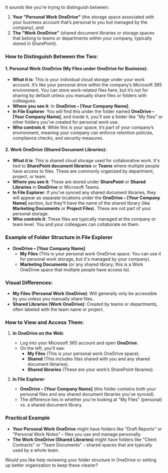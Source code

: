 It sounds like you're trying to distinguish between:

1. **Your "Personal Work OneDrive"** (the storage space associated with your business account that’s personal to you but managed by the company), and
2. **The "Work OneDrive"** (shared document libraries or storage spaces that belong to teams or departments within your company, typically stored in SharePoint).

### How to Distinguish Between the Two:

#### 1. **Personal Work OneDrive (My Files under OneDrive for Business)**:
- **What it is**: This is your individual cloud storage under your work account. It’s like your personal drive within the company’s Microsoft 365 environment. You can store work-related files here, but it’s not for sharing by default unless you manually share files or folders with colleagues.
- **Where you see it**: In **OneDrive – [Your Company Name]**.
- **In File Explorer**: You will find this under the folder named **OneDrive – [Your Company Name]**, and inside it, you'll see a folder like "My files" or other folders you've created for personal work use.
- **Who controls it**: While this is your space, it’s part of your company’s environment, meaning your company can enforce retention policies, compliance checks, and security measures.

#### 2. **Work OneDrive (Shared Document Libraries)**:
- **What it is**: This is shared cloud storage used for collaborative work. It's tied to **SharePoint document libraries** or **Teams** where multiple people have access to files. These are commonly organized by department, project, or team.
- **Where you see it**: These are stored under **SharePoint** or **Shared Libraries** in **OneDrive** or Microsoft Teams.
- **In File Explorer**: If you’ve synced any shared document libraries, they will appear as separate locations under the **OneDrive – [Your Company Name]** section, but they’ll have the name of the shared library (like **Marketing Documents** or **Project Files**). These are not part of your personal storage.
- **Who controls it**: These files are typically managed at the company or team level. You and your colleagues can collaborate on them.

### Example of Folder Structure in File Explorer

- **OneDrive – [Your Company Name]**
  - **My Files** (This is your personal work OneDrive space. You can use it for personal work storage, but it's managed by your company).
  - **Marketing Documents** (or any shared library; this is a Work OneDrive space that multiple people have access to).

### Visual Differences:
- **My Files (Personal Work OneDrive)**: Will generally only be accessible by you unless you manually share files.
- **Shared Libraries (Work OneDrive)**: Created by teams or departments, often labeled with the team name or project.

### How to View and Access Them:
1. **In OneDrive on the Web**:
   - Log into your Microsoft 365 account and open **OneDrive**.
   - On the left, you’ll see:
     - **My Files** (This is your personal work OneDrive space).
     - **Shared** (This includes files shared with you and any shared document libraries).
     - **Shared libraries** (These are your work’s SharePoint libraries).

2. **In File Explorer**:
   - **OneDrive – [Your Company Name]** (this folder contains both your personal files and any shared document libraries you’ve synced).
   - The difference lies in whether you're looking at "My Files" (personal) vs. a shared document library.

### Practical Example
- **Your Personal Work OneDrive** might have folders like "Draft Reports" or "Personal Work Notes" – files you use and manage personally.
- **The Work OneDrive (Shared Libraries)** might have folders like "Client Contracts" or "Team Documents" – shared spaces that are typically used by a whole team.

Would you like help reviewing your folder structure in OneDrive or setting up better organization to keep these clearer?